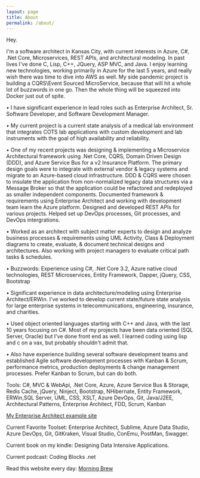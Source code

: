 ```yaml
---
layout: page
title: About
permalink: /about/
---
```

Hey.

I'm a software architect in Kansas City, with current interests in Azure, C#, .Net Core, Microservices, REST APIs, and architectural modeling. In past lives I've done C, Lisp, C++, JQuery, ASP MVC, and Java. I enjoy learning new technologies, working primarily in Azure for the last 5 years, and really wish there was time to dive into AWS as well. My side pandemic project is building a CQRS\Event Sourced MicroService, because that will hit a whole lot of buzzwords in one go. Then the whole thing will be squeezed into Docker just out of spite.

• I have significant experience in lead roles such as Enterprise Architect, Sr. Software Developer, and Software Development Manager.

• My current project is a current state analysis of a medical lab environment that integrates COTS lab applications with custom development and lab instruments with the goal of high availability and reliability.

• One of my recent projects was designing & implementing a Microservice Architectural framework using .Net Core, CQRS, Domain Driven Design (DDD), and Azure Service Bus for a v2 Insurance Platform. The primary design goals were to integrate with external vendor & legacy systems and migrate to an Azure-based cloud infrastructure. DDD & CQRS were chosen to insulate the application from non-normalized legacy data structures via a Message Broker so that the application could be refactored and redeployed as smaller independent components. Documented framework & requirements using Enterprise Architect and working with development team learn the Azure platform. Designed and developed REST APIs for various projects. Helped set up DevOps processes, Git processes, and DevOps intergrations.

• Worked as an architect with subject matter experts to design and analyze business processes & requirements using UML Activity, Class & Deployment diagrams to create, evaluate, & document technical designs and architectures. Also working with project managers to evaluate critical path tasks & schedules.

• Buzzwords: Experience using C#, .Net Core 3.2, Azure native cloud technologies, REST Microservices, Entity Framework, Dapper, jQuery, CSS, Bootstrap

• Significant experience in data architecture/modeling using Enterprise Architect/ERWin. I've worked to develop current state/future state analysis for large enterprise systems in telecommunications, engineering, insurance, and charities.

• Used object oriented languages starting with C++ and Java, with the last 10 years focusing on C#. Most of my projects have been data oriented (SQL Server, Oracle) but I've done front end as well. I learned coding using lisp and c on a vax, but probably shouldn't admit that.

• Also have experience building several software development teams and established Agile software development processes with Kanban & Scrum, performance metrics, production deployments & change management processes. Prefer Kanban to Scrum, but can do both.


Tools:    C#, MVC & WebApi, .Net Core, Azure, Azure Service Bus & Storage, Redis Cache, jQuery, Ninject, Bootstrap, NHibernate, Entity Framework, ERWin,SQL Server, UML, CSS, XSLT, Azure DevOps, Git, Java/J2EE, Architectural Patterns, Enterprise Architect, FDD, Scrum, Kanban


[My Enterprise Architect example site](https://sartaga.github.io/EA/Portfolio/index.htm)

Current Favorite Toolset: Enterprise Architect, Sublime, Azure Data Studio, Azure DevOps, Git, GitKraken, Visual Studio, ConEmu, PostMan, Swagger.

Current book on my kindle: Designing Data Intensive Applications.

Current podcast: Coding Blocks .net

Read this website every day: [Morning Brew](http://blog.cwa.me.uk/tags/morning-brew/)
